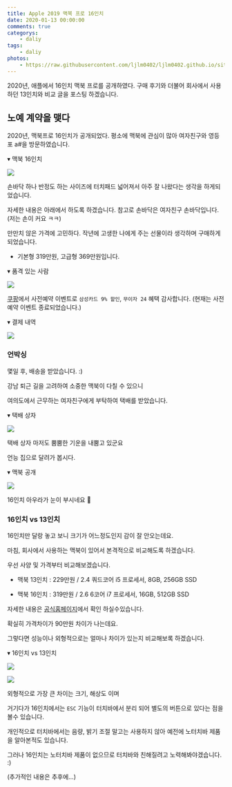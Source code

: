 ```yaml
---
title: Apple 2019 맥북 프로 16인치
date: 2020-01-13 00:00:00
comments: true
categorys:
    - daliy
tags:
    - daliy
photos:
    - https://raw.githubusercontent.com/ljlm0402/ljlm0402.github.io/site-images/macbook/logo.jpeg
---
```


2020년, 애플에서 16인치 맥북 프로를 공개하였다. 구매 후기와 더불어 회사에서 사용하던 13인치와 비교 글을 포스팅 하겠습니다.

<!-- more -->

## 노예 계약을 맺다

2020년, 맥북프로 16인치가 공개되었다. 평소에 맥북에 관심이 많아 여자친구와 영등포 a#을 방문하였습니다.

▾ 맥북 16인치

![](https://raw.githubusercontent.com/ljlm0402/ljlm0402.github.io/site-images/macbook/1.jpeg)

손바닥 하나 반정도 하는 사이즈에 터치패드 넓어져서 아주 잘 나왔다는 생각을 하게되었습니다.

자세한 내용은 아래에서 하도록 하겠습니다. 참고로 손바닥은 여자친구 손바닥입니다. (저는 손이 커요 ㅋㅋ)

만만치 않은 가격에 고민하다. 작년에 고생한 나에게 주는 선물이라 생각하며 구매하게 되었습니다.

* 기본형 319만원, 고급형 369만원입니다. 

▾ 품격 있는 사람

![](https://raw.githubusercontent.com/ljlm0402/ljlm0402.github.io/site-images/macbook/2.jpeg)

[쿠팡](https://www.coupang.com/vp/products/1066005124?itemId=2012781732&sourceType=share&shareChannel=kakaoTalk&isAddedCart=)에서 사전예약 이벤트로 `삼성카드 9% 할인`, `무이자 24` 혜택 감사합니다. (현재는 사전예약 이벤트 종료되었습니다.)

▾ 결제 내역

![](https://raw.githubusercontent.com/ljlm0402/ljlm0402.github.io/site-images/macbook/3.jpeg)

### 언박싱

몇일 후, 배송을 받았습니다. :)

강남 퇴근 길을 고려하여 소중한 맥북이 다칠 수 있으니 

여의도에서 근무하는 여자친구에게 부탁하여 택배를 받았습니다.

▾ 택배 상자

![](https://raw.githubusercontent.com/ljlm0402/ljlm0402.github.io/site-images/macbook/4.jpeg)

택배 상자 마저도 뿜뿜한 기운을 내뿜고 있군요

언능 집으로 달려가 봅시다.

▾ 맥북 공개

![](https://raw.githubusercontent.com/ljlm0402/ljlm0402.github.io/site-images/macbook/5.jpeg)

16인치 아우라가 눈이 부시네요 🤩

### 16인치 vs 13인치

16인치만 달랑 놓고 보니 크기가 어느정도인지 감이 잘 안오는데요.

마침, 회사에서 사용하는 맥북이 있어서 본격적으로 비교해도록 하겠습니다.

우선 사양 및 가격부터 비교해보겠습니다.

* 맥북 13인치 : 229만원 / 2.4 쿼드코어 i5 프로세서, 8GB, 256GB SSD 

* 맥북 16인치 : 319만원 / 2.6 6코어 i7 프로세서, 16GB, 512GB SSD

자세한 내용은 [공식홈페이지](https://www.apple.com/kr/shop/buy-mac/macbook-pro)에서 확인 하실수있습니다.

확실히 가격차이가 90만원 차이가 나는데요. 

그렇다면 성능이나 외형적으로는 얼마나 차이가 있는지 비교해보록 하겠습니다.

▾ 16인치 vs 13인치

![](https://raw.githubusercontent.com/ljlm0402/ljlm0402.github.io/site-images/macbook/6.jpeg)

![](https://raw.githubusercontent.com/ljlm0402/ljlm0402.github.io/site-images/macbook/7.jpeg)

외형적으로 가장 큰 차이는 크기, 해상도 이며

거기다가 16인치에서는 `ESC` 기능이 터치바에서 분리 되어 별도의 버튼으로 있다는 점을 볼수 있습니다.

개인적으로 터치바에서는 음량, 밝기 조절 말고는 사용하지 않아 예전에 노터치바 제품을 알아본적도 있습니다.

그러나 16인치는 노터치바 제품이 없으므로 터치바와 친해질려고 노력해봐야겠습니다. :)

(추가적인 내용은 추후에...)
